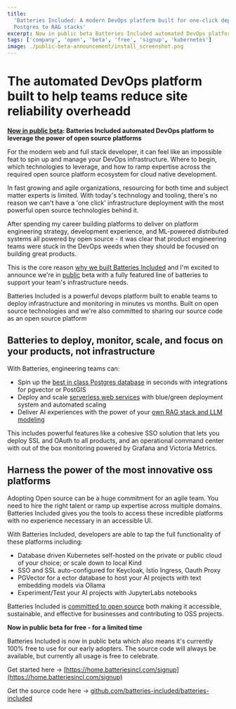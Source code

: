 ```yaml
---
title:
  'Batteries Included: A modern DevOps platform built for one-click deployments,
  Postgres to RAG stacks'
excerpt: Now in public beta Batteries Included automated DevOps platform
tags: ['company', 'open', 'beta', 'free', 'signup', 'kubernetes']
image: ./public-beta-announcement/install_screenshot.png
---
```


# The automated DevOps platform built to help teams reduce site reliability overheadd

**[Now in public beta](https://home.batteriesincl.com/signup): Batteries
Included automated DevOps platform to leverage the power of open source
platforms**

For the modern web and full stack developer, it can feel like an impossible feat
to spin up and manage your DevOps infrastructure. Where to begin, which
technologies to leverage, and how to ramp expertise across the required open
source platform ecosystem for cloud native development.

In fast growing and agile organizations, resourcing for both time and subject
matter experts is limited. With today's technology and tooling, there's no
reason we can't have a 'one click' infrastructure deployment with the most
powerful open source technologies behind it.

After spending my career building platforms to deliver on platform engineering
strategy, development experience, and ML-powered distributed systems all powered
by open source - it was clear that product engineering teams were stuck in the
DevOps weeds when they should be focused on building great products.

This is the core reason
[why we built Batteries Included](https://www.batteriesincl.com/posts/vision)
and I'm excited to announce we're in
[public](https://www.batteriesincl.com/posts/fairsource) beta with a fully
featured line of batteries to support your team's infrastructure needs.

Batteries Included is a powerful devops platform built to enable teams to deploy
infrastructure and monitoring in minutes vs months. Built on open source
technologies and we're also committed to sharing our source code as an open
source platform

## Batteries to deploy, monitor, scale, and focus on your products, not infrastructure

With Batteries, engineering teams can:

- Spin up the
  [best in class Postgres database](https://www.batteriesincl.com/solutions/database)
  in seconds with integrations for pgvector or PostGIS
- Deploy and scale
  [serverless web services](https://www.batteriesincl.com/solutions/web-deploy)
  with blue/green deployment system and automated scaling
- Deliver AI experiences with the power of your
  [own RAG stack and LLM modeling](https://www.batteriesincl.com/solutions/ai)

This includes powerful features like a cohesive SSO solution that lets you
deploy SSL and OAuth to all products, and an operational command center with out
of the box monitoring powered by Grafana and Victoria Metrics.

## Harness the power of the most innovative oss platforms

Adopting Open source can be a huge commitment for an agile team. You need to
hire the right talent or ramp up expertise across multiple domains. Batteries
Included gives you the tools to access these incredible platforms with no
experience necessary in an accessible UI.

With Batteries Included, developers are able to tap the full functionality of
these platforms including:

- Database driven Kubernetes self-hosted on the private or public cloud of your
  choice; or scale down to local Kind
- SSO and SSL auto-configured for Keycloak, Istio Ingress, Oauth Proxy
- PGVector for a ector database to host your AI projects with text embedding
  models via Ollama
- Experiment/Test your AI projects with JupyterLabs notebooks

Batteries Included is
[committed to open source](https://www.batteriesincl.com/posts/open-source-payoff)
both making it accessible, sustainable, and effective for businesses and
contributing to OSS projects.

**Now in public beta for free - for a limited time**

Batteries Included is now in public beta which also means it's currently 100%
free to use for our early adopters. The source code will always be available,
but currently all usage is free to celebrate.

Get started here →
[https://home.batteriesincl.com/signup](https://home.batteriesincl.com/signup)

Get the source code here →
[github.com/batteries-included/batteries-included](https://github.com/batteries-included/batteries-included)

